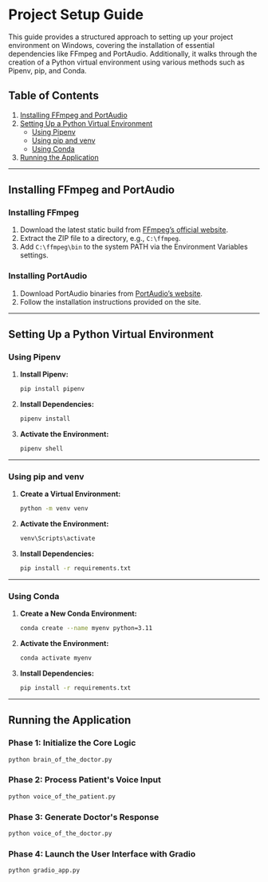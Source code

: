 # Project Setup Guide 

This guide provides a structured approach to setting up your project environment on Windows, covering the installation of essential dependencies like FFmpeg and PortAudio. Additionally, it walks through the creation of a Python virtual environment using various methods such as Pipenv, pip, and Conda.

## Table of Contents

1. [Installing FFmpeg and PortAudio](#installing-ffmpeg-and-portaudio)
2. [Setting Up a Python Virtual Environment](#setting-up-a-python-virtual-environment)
   - [Using Pipenv](#using-pipenv)
   - [Using pip and venv](#using-pip-and-venv)
   - [Using Conda](#using-conda)
3. [Running the Application](#running-the-application)

---

## Installing FFmpeg and PortAudio

### Installing FFmpeg
1. Download the latest static build from [FFmpeg’s official website](https://ffmpeg.org/download.html).
2. Extract the ZIP file to a directory, e.g., `C:\ffmpeg`.
3. Add `C:\ffmpeg\bin` to the system PATH via the Environment Variables settings.

### Installing PortAudio
1. Download PortAudio binaries from [PortAudio’s website](http://www.portaudio.com/download.html).
2. Follow the installation instructions provided on the site.

---

## Setting Up a Python Virtual Environment

### Using Pipenv

1. **Install Pipenv:**
   ```bash
   pip install pipenv
   ```
2. **Install Dependencies:**
   ```bash
   pipenv install
   ```
3. **Activate the Environment:**
   ```bash
   pipenv shell
   ```

---

### Using pip and venv

1. **Create a Virtual Environment:**
   ```bash
   python -m venv venv
   ```
2. **Activate the Environment:**
   ```bash
   venv\Scripts\activate
   ```
3. **Install Dependencies:**
   ```bash
   pip install -r requirements.txt
   ```

---

### Using Conda

1. **Create a New Conda Environment:**
   ```bash
   conda create --name myenv python=3.11
   ```
2. **Activate the Environment:**
   ```bash
   conda activate myenv
   ```
3. **Install Dependencies:**
   ```bash
   pip install -r requirements.txt
   ```

---

## Running the Application

### Phase 1: Initialize the Core Logic
```bash
python brain_of_the_doctor.py
```

### Phase 2: Process Patient's Voice Input
```bash
python voice_of_the_patient.py
```

### Phase 3: Generate Doctor's Response
```bash
python voice_of_the_doctor.py
```

### Phase 4: Launch the User Interface with Gradio
```bash
python gradio_app.py
```

